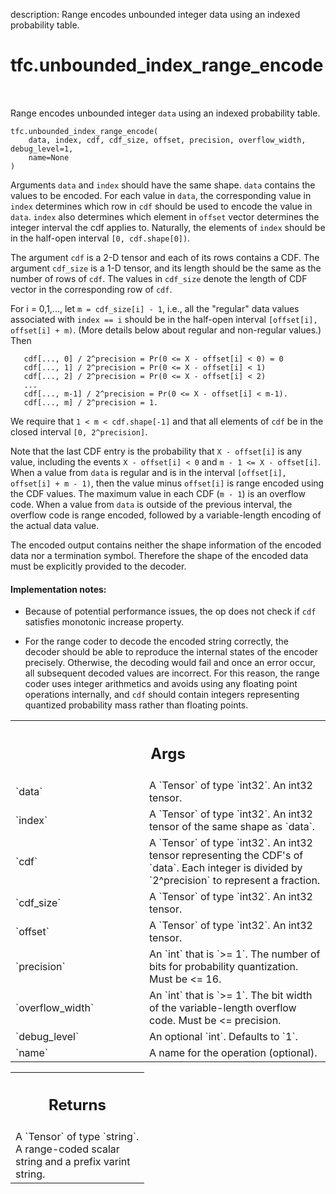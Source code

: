 description: Range encodes unbounded integer data using an indexed probability table.

<div itemscope itemtype="http://developers.google.com/ReferenceObject">
<meta itemprop="name" content="tfc.unbounded_index_range_encode" />
<meta itemprop="path" content="Stable" />
</div>

# tfc.unbounded_index_range_encode

<!-- Insert buttons and diff -->

<table class="tfo-notebook-buttons tfo-api nocontent" align="left">

</table>



Range encodes unbounded integer `data` using an indexed probability table.

<pre class="devsite-click-to-copy prettyprint lang-py tfo-signature-link">
<code>tfc.unbounded_index_range_encode(
    data, index, cdf, cdf_size, offset, precision, overflow_width, debug_level=1,
    name=None
)
</code></pre>



<!-- Placeholder for "Used in" -->

Arguments `data` and `index` should have the same shape. `data` contains the
values to be encoded. For each value in `data`, the corresponding value in
`index` determines which row in `cdf` should be used to encode the value in
`data`. `index` also determines which element in `offset` vector determines the
integer interval the cdf applies to. Naturally, the elements of `index` should
be in the half-open interval `[0, cdf.shape[0])`.

The argument `cdf` is a 2-D tensor and each of its rows contains a CDF. The
argument `cdf_size` is a 1-D tensor, and its length should be the same as the
number of rows of `cdf`. The values in `cdf_size` denote the length of CDF
vector in the corresponding row of `cdf`.

For i = 0,1,..., let `m = cdf_size[i] - 1`, i.e., all the "regular" data values
associated with `index == i` should be in the half-open interval
`[offset[i], offset[i] + m)`. (More details below about regular and non-regular
values.) Then

```
   cdf[..., 0] / 2^precision = Pr(0 <= X - offset[i] < 0) = 0
   cdf[..., 1] / 2^precision = Pr(0 <= X - offset[i] < 1)
   cdf[..., 2] / 2^precision = Pr(0 <= X - offset[i] < 2)
   ...
   cdf[..., m-1] / 2^precision = Pr(0 <= X - offset[i] < m-1).
   cdf[..., m] / 2^precision = 1.
```

We require that `1 < m < cdf.shape[-1]` and that all elements of `cdf` be in the
closed interval `[0, 2^precision]`.

Note that the last CDF entry is the probability that `X - offset[i]` is any
value, including the events `X - offset[i] < 0` and `m - 1 <= X - offset[i]`.
When a value from `data` is regular and is in the interval
`[offset[i], offset[i] + m - 1)`, then the value minus `offset[i]` is range
encoded using the CDF values. The maximum value in each CDF (`m - 1`) is an
overflow code. When a value from `data` is outside of the previous interval, the
overflow code is range encoded, followed by a variable-length encoding of the
actual data value.

The encoded output contains neither the shape information of the encoded data
nor a termination symbol. Therefore the shape of the encoded data must be
explicitly provided to the decoder.

#### Implementation notes:



- Because of potential performance issues, the op does not check if `cdf`
satisfies monotonic increase property.

- For the range coder to decode the encoded string correctly, the decoder should
be able to reproduce the internal states of the encoder precisely. Otherwise,
the decoding would fail and once an error occur, all subsequent decoded values
are incorrect. For this reason, the range coder uses integer arithmetics and
avoids using any floating point operations internally, and `cdf` should contain
integers representing quantized probability mass rather than floating points.

<!-- Tabular view -->
 <table class="responsive fixed orange">
<colgroup><col width="214px"><col></colgroup>
<tr><th colspan="2"><h2 class="add-link">Args</h2></th></tr>

<tr>
<td>
`data`
</td>
<td>
A `Tensor` of type `int32`. An int32 tensor.
</td>
</tr><tr>
<td>
`index`
</td>
<td>
A `Tensor` of type `int32`.
An int32 tensor of the same shape as `data`.
</td>
</tr><tr>
<td>
`cdf`
</td>
<td>
A `Tensor` of type `int32`.
An int32 tensor representing the CDF's of `data`. Each integer is divided
by `2^precision` to represent a fraction.
</td>
</tr><tr>
<td>
`cdf_size`
</td>
<td>
A `Tensor` of type `int32`. An int32 tensor.
</td>
</tr><tr>
<td>
`offset`
</td>
<td>
A `Tensor` of type `int32`. An int32 tensor.
</td>
</tr><tr>
<td>
`precision`
</td>
<td>
An `int` that is `>= 1`.
The number of bits for probability quantization. Must be <= 16.
</td>
</tr><tr>
<td>
`overflow_width`
</td>
<td>
An `int` that is `>= 1`.
The bit width of the variable-length overflow code. Must be <=
precision.
</td>
</tr><tr>
<td>
`debug_level`
</td>
<td>
An optional `int`. Defaults to `1`.
</td>
</tr><tr>
<td>
`name`
</td>
<td>
A name for the operation (optional).
</td>
</tr>
</table>



<!-- Tabular view -->
 <table class="responsive fixed orange">
<colgroup><col width="214px"><col></colgroup>
<tr><th colspan="2"><h2 class="add-link">Returns</h2></th></tr>
<tr class="alt">
<td colspan="2">
A `Tensor` of type `string`.
A range-coded scalar string and a prefix varint string.
</td>
</tr>

</table>

